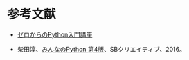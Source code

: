 # 参考文献

- [ゼロからのPython入門講座](https://www.python.jp/train/index.html)

- 柴田淳、[みんなのPython 第4版](https://www.amazon.co.jp/%E3%81%BF%E3%82%93%E3%81%AA%E3%81%AEPython-%E7%AC%AC4%E7%89%88-%E6%9F%B4%E7%94%B0-%E6%B7%B3/dp/479738946X)、SBクリエイティブ、2016。

